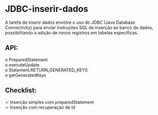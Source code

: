 # JDBC-inserir-dados

A tarefa de inserir dados envolve o uso do JDBC (Java Database Connectivity) para enviar 
instruções SQL de inserção ao banco de dados, possibilitando a adição de novos registros 
em tabelas específicas.

## API: <br>
o PreparedStatement <br>
o executeUpdate <br>
o Statement.RETURN_GENERATED_KEYS <br>
o getGeneratedKeys <br>

## Checklist:
✓ Inserção simples com preparedStatement <br>
✓ Inserção com recuperação de Id
